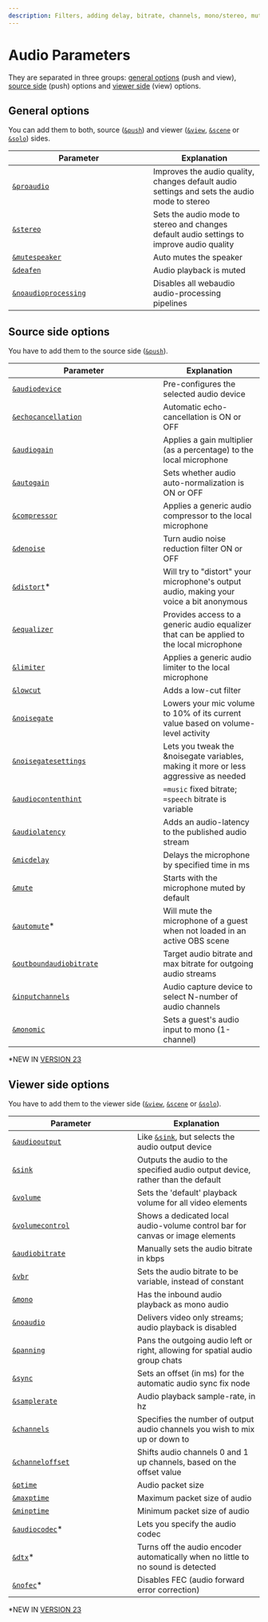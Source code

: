 ```yaml
---
description: Filters, adding delay, bitrate, channels, mono/stereo, muting guests etc.
---
```


# Audio Parameters

They are separated in three groups: [general options](./#general-options) (push and view), [source side](./#source-side-options) (push) options and [viewer side](./#viewer-side-options) (view) options.

## General options

You can add them to both, source ([`&push`](../../source-settings/push.md)) and viewer ([`&view`](../view-parameters/view.md), [`&scene`](../view-parameters/scene.md) or [`&solo`](../mixer-scene-parameters/and-solo.md)) sides.

<table><thead><tr><th width="266.57142857142856">Parameter</th><th>Explanation</th></tr></thead><tbody><tr><td><a href="and-proaudio.md"><code>&#x26;proaudio</code></a></td><td>Improves the audio quality, changes default audio settings and sets the audio mode to stereo</td></tr><tr><td><a href="../../general-settings/stereo.md"><code>&#x26;stereo</code></a></td><td>Sets the audio mode to stereo and changes default audio settings to improve audio quality</td></tr><tr><td><a href="../../source-settings/and-mutespeaker.md"><code>&#x26;mutespeaker</code></a></td><td>Auto mutes the speaker</td></tr><tr><td><a href="../../general-settings/deafen.md"><code>&#x26;deafen</code></a></td><td>Audio playback is muted</td></tr><tr><td><a href="../../general-settings/noaudioprocessing.md"><code>&#x26;noaudioprocessing</code></a></td><td>Disables all webaudio audio-processing pipelines</td></tr></tbody></table>

## Source side options

You have to add them to the source side ([`&push`](../../source-settings/push.md)).

<table><thead><tr><th width="286.57142857142856">Parameter</th><th>Explanation</th></tr></thead><tbody><tr><td><a href="../../source-settings/audiodevice.md"><code>&#x26;audiodevice</code></a></td><td>Pre-configures the selected audio device</td></tr><tr><td><a href="../../source-settings/aec.md"><code>&#x26;echocancellation</code></a></td><td>Automatic echo-cancellation is ON or OFF</td></tr><tr><td><a href="and-audiogain.md"><code>&#x26;audiogain</code></a></td><td>Applies a gain multiplier (as a percentage) to the local microphone</td></tr><tr><td><a href="../../source-settings/autogain.md"><code>&#x26;autogain</code></a></td><td>Sets whether audio auto-normalization is ON or OFF</td></tr><tr><td><a href="../../source-settings/and-compressor.md"><code>&#x26;compressor</code></a></td><td>Applies a generic audio compressor to the local microphone</td></tr><tr><td><a href="../../source-settings/and-denoise.md"><code>&#x26;denoise</code></a></td><td>Turn audio noise reduction filter ON or OFF</td></tr><tr><td><a href="and-distort.md"><code>&#x26;distort</code></a>*</td><td>Will try to "distort" your microphone's output audio, making your voice a bit anonymous</td></tr><tr><td><a href="../../source-settings/and-equalizer.md"><code>&#x26;equalizer</code></a></td><td>Provides access to a generic audio equalizer that can be applied to the local microphone</td></tr><tr><td><a href="../../source-settings/and-limiter.md"><code>&#x26;limiter</code></a></td><td>Applies a generic audio limiter to the local microphone</td></tr><tr><td><a href="../../source-settings/lowcut.md"><code>&#x26;lowcut</code></a></td><td>Adds a low-cut filter</td></tr><tr><td><a href="../../source-settings/noisegate.md"><code>&#x26;noisegate</code></a></td><td>Lowers your mic volume to 10% of its current value based on volume-level activity</td></tr><tr><td><a href="and-noisegatesettings.md"><code>&#x26;noisegatesettings</code></a></td><td>Lets you tweak the &#x26;noisegate variables, making it more or less aggressive as needed</td></tr><tr><td><a href="and-audiocontenthint.md"><code>&#x26;audiocontenthint</code></a></td><td><code>=music</code> fixed bitrate; <code>=speech</code> bitrate is variable</td></tr><tr><td><a href="../../newly-added-parameters/and-audiolatency.md"><code>&#x26;audiolatency</code></a></td><td>Adds an audio-latency to the published audio stream</td></tr><tr><td><a href="../../source-settings/and-micdelay.md"><code>&#x26;micdelay</code></a></td><td>Delays the microphone by specified time in ms</td></tr><tr><td><a href="../../source-settings/and-mute.md"><code>&#x26;mute</code></a></td><td>Starts with the microphone muted by default</td></tr><tr><td><a href="and-automute.md"><code>&#x26;automute</code></a>*</td><td>Will mute the microphone of a guest when not loaded in an active OBS scene</td></tr><tr><td><a href="../../source-settings/and-outboundaudiobitrate.md"><code>&#x26;outboundaudiobitrate</code></a></td><td>Target audio bitrate and max bitrate for outgoing audio streams</td></tr><tr><td><a href="and-inputchannels.md"><code>&#x26;inputchannels</code></a></td><td>Audio capture device to select N-number of audio channels</td></tr><tr><td><a href="and-monomic.md"><code>&#x26;monomic</code></a></td><td>Sets a guest's audio input to mono (1-channel)</td></tr></tbody></table>

\*NEW IN [VERSION 23](../../releases/v23.md)

## **Viewer side options**

You have to add them to the viewer side ([`&view`](../view-parameters/view.md), [`&scene`](../view-parameters/scene.md) or [`&solo`](../mixer-scene-parameters/and-solo.md)).

<table><thead><tr><th width="234.57142857142856">Parameter</th><th>Explanation</th></tr></thead><tbody><tr><td><a href="../setup-parameters/and-audiooutput.md"><code>&#x26;audiooutput</code></a></td><td>Like <a href="../view-parameters/and-sink.md"><code>&#x26;sink</code></a>, but selects the audio output device</td></tr><tr><td><a href="../view-parameters/and-sink.md"><code>&#x26;sink</code></a></td><td>Outputs the audio to the specified audio output device, rather than the default</td></tr><tr><td><a href="and-volume.md"><code>&#x26;volume</code></a></td><td>Sets the 'default' playback volume for all video elements</td></tr><tr><td><a href="and-volumecontrol.md"><code>&#x26;volumecontrol</code></a></td><td>Shows a dedicated local audio-volume control bar for canvas or image elements</td></tr><tr><td><a href="../view-parameters/audiobitrate.md"><code>&#x26;audiobitrate</code></a></td><td>Manually sets the audio bitrate in kbps</td></tr><tr><td><a href="../view-parameters/vbr.md"><code>&#x26;vbr</code></a></td><td>Sets the audio bitrate to be variable, instead of constant</td></tr><tr><td><a href="../view-parameters/mono.md"><code>&#x26;mono</code></a></td><td>Has the inbound audio playback as mono audio</td></tr><tr><td><a href="../view-parameters/noaudio.md"><code>&#x26;noaudio</code></a></td><td>Delivers video only streams; audio playback is disabled</td></tr><tr><td><a href="../view-parameters/and-panning.md"><code>&#x26;panning</code></a></td><td>Pans the outgoing audio left or right, allowing for spatial audio group chats</td></tr><tr><td><a href="../view-parameters/sync.md"><code>&#x26;sync</code></a></td><td>Sets an offset (in ms) for the automatic audio sync fix node</td></tr><tr><td><a href="../view-parameters/and-samplerate.md"><code>&#x26;samplerate</code></a></td><td>Audio playback sample-rate, in hz</td></tr><tr><td><a href="../view-parameters/and-channels.md"><code>&#x26;channels</code></a></td><td>Specifies the number of output audio channels you wish to mix up or down to</td></tr><tr><td><a href="../view-parameters/and-channeloffset.md"><code>&#x26;channeloffset</code></a></td><td>Shifts audio channels 0 and 1 up channels, based on the offset value</td></tr><tr><td><a href="../view-parameters/and-ptime.md"><code>&#x26;ptime</code></a></td><td>Audio packet size</td></tr><tr><td><a href="../view-parameters/and-maxptime.md"><code>&#x26;maxptime</code></a></td><td>Maximum packet size of audio</td></tr><tr><td><a href="../view-parameters/minptime.md"><code>&#x26;minptime</code></a></td><td>Minimum packet size of audio</td></tr><tr><td><a href="minptime-1.md"><code>&#x26;audiocodec</code></a>*</td><td>Lets you specify the audio codec</td></tr><tr><td><a href="minptime-2.md"><code>&#x26;dtx</code></a>*</td><td>Turns off the audio encoder automatically when no little to no sound is detected</td></tr><tr><td><a href="minptime-3.md"><code>&#x26;nofec</code></a>*</td><td>Disables FEC (audio forward error correction)</td></tr></tbody></table>

\*NEW IN [VERSION 23](../../releases/v23.md)
